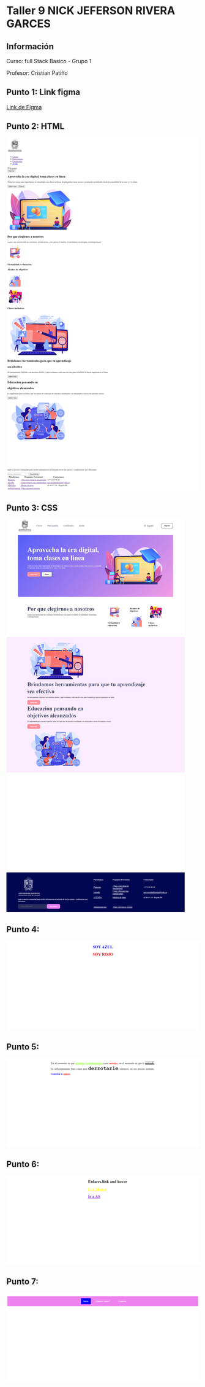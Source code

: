 <h1>Taller 9 NICK JEFERSON RIVERA GARCES</h1>

<h2> Información</h2>

<p>Curso: full Stack Basico - Grupo 1</p>
<p>Profesor: Cristian Patiño</p>

<h2> Punto 1: Link figma</h2>
<a href="https://www.figma.com/file/F8yeNa2CB2fe2GAuDABg1K/nick-jeferson-rivera-garces?type=design&node-id=0%3A1&mode=design&t=n4Rkijnn2KamZ4u8-1" target="_blank">Link de Figma</a>

<h2>Punto 2: HTML</h2>
<img src="/public/images/html.png" alt="html">

<h2>Punto 3: CSS</h2>
<img src="/public/images/css.png" alt="css">

<h2>Punto 4: </h2>
<img src="/public/images/4.png" alt="4">

<h2>Punto 5: </h2>
<img src="/public/images/5.png" alt="5">

<h2>Punto 6:</h2>
<img src="/public/images/6.png" alt="6">

<h2>Punto 7:</h2>
<img src="/public/images/7.png" alt="7">

